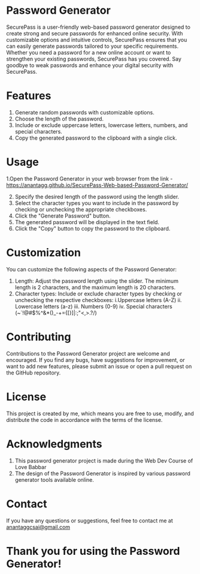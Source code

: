 # Password Generator
SecurePass is a user-friendly web-based password generator designed to create strong and secure passwords for enhanced online security. With customizable options and intuitive controls, SecurePass ensures that you can easily generate passwords tailored to your specific requirements. Whether you need a password for a new online account or want to strengthen your existing passwords, SecurePass has you covered. Say goodbye to weak passwords and enhance your digital security with SecurePass.

# Features
1. Generate random passwords with customizable options.
2. Choose the length of the password.
3. Include or exclude uppercase letters, lowercase letters, numbers, and special characters.
4. Copy the generated password to the clipboard with a single click.
# Usage
1.Open the Password Generator in your web browser from the link - https://anantagg.github.io/SecurePass-Web-based-Password-Generator/

2. Specify the desired length of the password using the length slider.
3. Select the character types you want to include in the password by checking or unchecking the appropriate checkboxes.
4. Click the "Generate Password" button.
5. The generated password will be displayed in the text field.
6. Click the "Copy" button to copy the password to the clipboard.
# Customization
You can customize the following aspects of the Password Generator:

1. Length: Adjust the password length using the slider. The minimum length is 2 characters, and the maximum length is 20 characters.
2. Character types: Include or exclude character types by checking or unchecking the respective checkboxes:
i.Uppercase letters (A-Z)
ii. Lowercase letters (a-z)
iii. Numbers (0-9)
iv. Special characters (~`!@#$%^&*()_-+={[}]|:;"<,>.?/)
# Contributing
Contributions to the Password Generator project are welcome and encouraged. If you find any bugs, have suggestions for improvement, or want to add new features, please submit an issue or open a pull request on the GitHub repository.

# License
This project is created by me, which means you are free to use, modify, and distribute the code in accordance with the terms of the license.

# Acknowledgments
1. This password generator project is made during the Web Dev Course of Love Babbar
2. The design of the Password Generator is inspired by various password generator tools available online.
# Contact
If you have any questions or suggestions, feel free to contact me at anantaggcsai@gmail.com

# Thank you for using the Password Generator!
